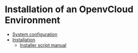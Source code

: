 # Installation of an OpenvCloud Environment

* [System configuration](system-config.md)
* [Installation](installation/)
  * [Installer script manual](installation/installer-script.md)

